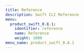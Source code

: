 ```yaml
---
title: Reference
description: Swift CLI Reference
menu:
  product_swift_0.8.1:
    identifier: reference
    name: Reference
    weight: 1000
menu_name: product_swift_0.8.1
---
```



